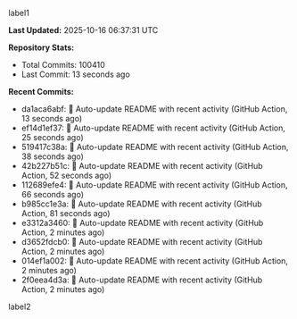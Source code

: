 
label1 
<!-- ACTIVITY_START -->
**Last Updated:** 2025-10-16 06:37:31 UTC

**Repository Stats:**
- Total Commits: 100410
- Last Commit: 13 seconds ago

**Recent Commits:**
- da1aca6abf: 🤖 Auto-update README with recent activity (GitHub Action, 13 seconds ago)
- ef14d1ef37: 🤖 Auto-update README with recent activity (GitHub Action, 25 seconds ago)
- 519417c38a: 🤖 Auto-update README with recent activity (GitHub Action, 38 seconds ago)
- 42b227b51c: 🤖 Auto-update README with recent activity (GitHub Action, 52 seconds ago)
- 112689efe4: 🤖 Auto-update README with recent activity (GitHub Action, 66 seconds ago)
- b985cc1e3a: 🤖 Auto-update README with recent activity (GitHub Action, 81 seconds ago)
- e3312a3460: 🤖 Auto-update README with recent activity (GitHub Action, 2 minutes ago)
- d3652fdcb0: 🤖 Auto-update README with recent activity (GitHub Action, 2 minutes ago)
- 014ef1a002: 🤖 Auto-update README with recent activity (GitHub Action, 2 minutes ago)
- 2f0eea4d3a: 🤖 Auto-update README with recent activity (GitHub Action, 2 minutes ago)
<!-- ACTIVITY_END -->

label2
